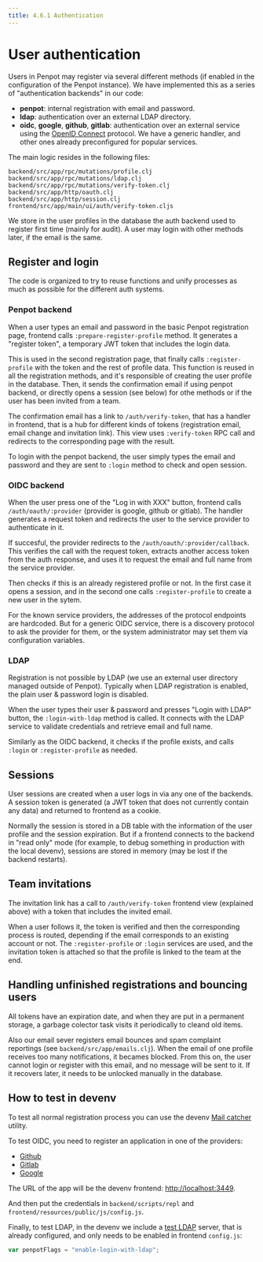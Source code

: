 ```yaml
---
title: 4.6.1 Authentication
---
```


# User authentication

Users in Penpot may register via several different methods (if enabled in the
configuration of the Penpot instance). We have implemented this as a series
of "authentication backends" in our code:

 * **penpot**: internal registration with email and password.
 * **ldap**: authentication over an external LDAP directory.
 * **oidc**, **google**, **github**, **gitlab**: authentication over an external
   service using the [OpenID Connect](https://openid.net/connect) protocol. We
   have a generic handler, and other ones already preconfigured for popular
   services.

The main logic resides in the following files:

```
backend/src/app/rpc/mutations/profile.clj
backend/src/app/rpc/mutations/ldap.clj
backend/src/app/rpc/mutations/verify-token.clj
backend/src/app/http/oauth.clj
backend/src/app/http/session.clj
frontend/src/app/main/ui/auth/verify-token.cljs
```

We store in the user profiles in the database the auth backend used to register
first time (mainly for audit). A user may login with other methods later, if the
email is the same.

## Register and login

The code is organized to try to reuse functions and unify processes as much as
possible for the different auth systems.


### Penpot backend

When a user types an email and password in the basic Penpot registration page,
frontend calls `:prepare-register-profile` method. It generates a "register
token", a temporary JWT token that includes the login data.

This is used in the second registration page, that finally calls
`:register-profile` with the token and the rest of profile data. This function
is reused in all the registration methods, and it's responsible of creating the
user profile in the database. Then, it sends the confirmation email if using
penpot backend, or directly opens a session (see below) for othe methods or if
the user has been invited from a team.

The confirmation email has a link to `/auth/verify-token`, that has a handler
in frontend, that is a hub for different kinds of tokens (registration email,
email change and invitation link). This view uses `:verify-token` RPC call and
redirects to the corresponding page with the result.

To login with the penpot backend, the user simply types the email and password
and they are sent to `:login` method to check and open session.

### OIDC backend

When the user press one of the "Log in with XXX" button, frontend calls
`/auth/oauth/:provider` (provider is google, github or gitlab). The handler
generates a request token and redirects the user to the service provider to
authenticate in it.

If succesful, the provider redirects to the `/auth/oauth/:provider/callback`.
This verifies the call with the request token, extracts another access token
from the auth response, and uses it to request the email and full name from the
service provider.

Then checks if this is an already registered profile or not. In the first case
it opens a session, and in the second one calls `:register-profile` to create a
new user in the sytem.

For the known service providers, the addresses of the protocol endpoints are
hardcoded. But for a generic OIDC service, there is a discovery protocol to ask
the provider for them, or the system administrator may set them via configuration
variables.

### LDAP

Registration is not possible by LDAP (we use an external user directory managed
outside of Penpot). Typically when LDAP registration is enabled, the plain user
& password login is disabled.

When the user types their user & password and presses "Login with LDAP" button,
the `:login-with-ldap` method is called. It connects with the LDAP service to
validate credentials and retrieve email and full name.

Similarly as the OIDC backend, it checks if the profile exists, and calls
`:login` or `:register-profile` as needed.

## Sessions

User sessions are created when a user logs in via any one of the backends. A
session token is generated (a JWT token that does not currently contain any data)
and returned to frontend as a cookie.

Normally the session is stored in a DB table with the information of the user
profile and the session expiration. But if a frontend connects to the backend in
"read only" mode (for example, to debug something in production with the local
devenv), sessions are stored in memory (may be lost if the backend restarts).

## Team invitations

The invitation link has a call to `/auth/verify-token` frontend view (explained
above) with a token that includes the invited email.

When a user follows it, the token is verified and then the corresponding process
is routed, depending if the email corresponds to an existing account or not. The
`:register-profile` or `:login` services are used, and the invitation token is
attached so that the profile is linked to the team at the end.

## Handling unfinished registrations and bouncing users

All tokens have an expiration date, and when they are put in a permanent
storage, a garbage colector task visits it periodically to cleand old items.

Also our email sever registers email bounces and spam complaint reportings
(see `backend/src/app/emails.clj`). When the email of one profile receives too
many notifications, it becames blocked. From this on, the user cannot login or
register with this email, and no message will be sent to it. If it recovers
later, it needs to be unlocked manually in the database.

## How to test in devenv

To test all normal registration process you can use the devenv [Mail
catcher](/technical-guide/developer/devenv/#email) utility.

To test OIDC, you need to register an application in one of the providers:

* [Github](https://docs.github.com/en/developers/apps/building-oauth-apps/creating-an-oauth-app)
* [Gitlab](https://docs.gitlab.com/ee/integration/oauth_provider.html)
* [Google](https://support.google.com/cloud/answer/6158849)

The URL of the app will be the devenv frontend: [http://localhost:3449]().

And then put the credentials in `backend/scripts/repl` and
`frontend/resources/public/js/config.js`.

Finally, to test LDAP, in the devenv we include a [test LDAP](https://github.com/rroemhild/docker-test-openldap)
server, that is already configured, and only needs to be enabled in frontend
`config.js`:

```javascript
var penpotFlags = "enable-login-with-ldap";
```

